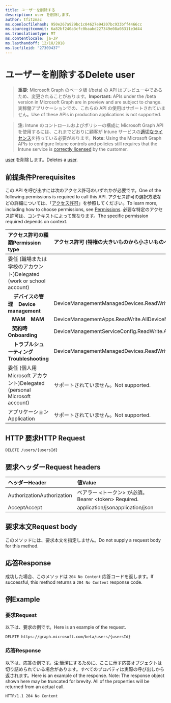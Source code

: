 ```yaml
---
title: ユーザーを削除する
description: user を削除します。
author: tfitzmac
ms.openlocfilehash: 950e267a929bc1c04627e94207bc933bff4466cc
ms.sourcegitcommit: 6a82bf240a3cfc0baabd227349e08a08311e3d44
ms.translationtype: MT
ms.contentlocale: ja-JP
ms.lasthandoff: 12/18/2018
ms.locfileid: "27309437"
---
```

# <a name="delete-user"></a><span data-ttu-id="475cb-103">ユーザーを削除する</span><span class="sxs-lookup"><span data-stu-id="475cb-103">Delete user</span></span>

> <span data-ttu-id="475cb-104">**重要:** Microsoft Graph のベータ版 (/beta) の API はプレビュー中であるため、変更されることがあります。</span><span class="sxs-lookup"><span data-stu-id="475cb-104">**Important:** APIs under the /beta version in Microsoft Graph are in preview and are subject to change.</span></span> <span data-ttu-id="475cb-105">実稼働アプリケーションでの、これらの API の使用はサポートされていません。</span><span class="sxs-lookup"><span data-stu-id="475cb-105">Use of these APIs in production applications is not supported.</span></span>

> <span data-ttu-id="475cb-106">**注:** Intune のコントロールおよびポリシーの構成に Microsoft Graph API を使用するには、これまでどおりに顧客が Intune サービスの[適切なライセンス](https://go.microsoft.com/fwlink/?linkid=839381)を持っている必要があります。</span><span class="sxs-lookup"><span data-stu-id="475cb-106">**Note:** Using the Microsoft Graph APIs to configure Intune controls and policies still requires that the Intune service is [correctly licensed](https://go.microsoft.com/fwlink/?linkid=839381) by the customer.</span></span>

<span data-ttu-id="475cb-107">[user](../resources/intune-shared-user.md) を削除します。</span><span class="sxs-lookup"><span data-stu-id="475cb-107">Deletes a [user](../resources/intune-shared-user.md).</span></span>
## <a name="prerequisites"></a><span data-ttu-id="475cb-108">前提条件</span><span class="sxs-lookup"><span data-stu-id="475cb-108">Prerequisites</span></span>
<span data-ttu-id="475cb-109">この API を呼び出すには次のアクセス許可のいずれかが必要です。</span><span class="sxs-lookup"><span data-stu-id="475cb-109">One of the following permissions is required to call this API.</span></span> <span data-ttu-id="475cb-110">アクセス許可の選択方法などの詳細については、「[アクセス許可](/graph/permissions-reference)」を参照してください。</span><span class="sxs-lookup"><span data-stu-id="475cb-110">To learn more, including how to choose permissions, see [Permissions](/graph/permissions-reference).</span></span>  <span data-ttu-id="475cb-111">必要な特定のアクセス許可は、コンテキストによって異なります。</span><span class="sxs-lookup"><span data-stu-id="475cb-111">The specific permission required depends on context.</span></span>

|<span data-ttu-id="475cb-112">アクセス許可の種類</span><span class="sxs-lookup"><span data-stu-id="475cb-112">Permission type</span></span>|<span data-ttu-id="475cb-113">アクセス許可 (特権の大きいものから小さいものへ)</span><span class="sxs-lookup"><span data-stu-id="475cb-113">Permissions (from most to least privileged)</span></span>|
|:---|:---|
|<span data-ttu-id="475cb-114">委任 (職場または学校のアカウント)</span><span class="sxs-lookup"><span data-stu-id="475cb-114">Delegated (work or school account)</span></span>||
| <span data-ttu-id="475cb-115">&nbsp; &nbsp; **デバイスの管理**</span><span class="sxs-lookup"><span data-stu-id="475cb-115">&nbsp; &nbsp; **Device management**</span></span> | <span data-ttu-id="475cb-116">DeviceManagementManagedDevices.ReadWrite.All</span><span class="sxs-lookup"><span data-stu-id="475cb-116">DeviceManagementManagedDevices.ReadWrite.All</span></span>|
| <span data-ttu-id="475cb-117">&nbsp;&nbsp; **MAM**</span><span class="sxs-lookup"><span data-stu-id="475cb-117">&nbsp; &nbsp; **MAM**</span></span> | <span data-ttu-id="475cb-118">DeviceManagementApps.ReadWrite.All</span><span class="sxs-lookup"><span data-stu-id="475cb-118">DeviceManagementApps.ReadWrite.All</span></span>|
| <span data-ttu-id="475cb-119">&nbsp;&nbsp; **契約時**</span><span class="sxs-lookup"><span data-stu-id="475cb-119">&nbsp; &nbsp; **Onboarding**</span></span> | <span data-ttu-id="475cb-120">DeviceManagementServiceConfig.ReadWrite.All</span><span class="sxs-lookup"><span data-stu-id="475cb-120">DeviceManagementServiceConfig.ReadWrite.All</span></span>|
| <span data-ttu-id="475cb-121">&nbsp; &nbsp; **トラブルシューティング**</span><span class="sxs-lookup"><span data-stu-id="475cb-121">&nbsp; &nbsp; **Troubleshooting**</span></span> | <span data-ttu-id="475cb-122">DeviceManagementManagedDevices.ReadWrite.All</span><span class="sxs-lookup"><span data-stu-id="475cb-122">DeviceManagementManagedDevices.ReadWrite.All</span></span>|
|<span data-ttu-id="475cb-123">委任 (個人用 Microsoft アカウント)</span><span class="sxs-lookup"><span data-stu-id="475cb-123">Delegated (personal Microsoft account)</span></span>|<span data-ttu-id="475cb-124">サポートされていません。</span><span class="sxs-lookup"><span data-stu-id="475cb-124">Not supported.</span></span>|
|<span data-ttu-id="475cb-125">アプリケーション</span><span class="sxs-lookup"><span data-stu-id="475cb-125">Application</span></span>|<span data-ttu-id="475cb-126">サポートされていません。</span><span class="sxs-lookup"><span data-stu-id="475cb-126">Not supported.</span></span>|

## <a name="http-request"></a><span data-ttu-id="475cb-127">HTTP 要求</span><span class="sxs-lookup"><span data-stu-id="475cb-127">HTTP Request</span></span>

<!-- {
  "blockType": "ignored"
}
-->
``` http
DELETE /users/{usersId}
```

## <a name="request-headers"></a><span data-ttu-id="475cb-128">要求ヘッダー</span><span class="sxs-lookup"><span data-stu-id="475cb-128">Request headers</span></span>

|<span data-ttu-id="475cb-129">ヘッダー</span><span class="sxs-lookup"><span data-stu-id="475cb-129">Header</span></span>|<span data-ttu-id="475cb-130">値</span><span class="sxs-lookup"><span data-stu-id="475cb-130">Value</span></span>|
|:---|:---|
|<span data-ttu-id="475cb-131">Authorization</span><span class="sxs-lookup"><span data-stu-id="475cb-131">Authorization</span></span>|<span data-ttu-id="475cb-132">ベアラー &lt;トークン&gt; が必須。</span><span class="sxs-lookup"><span data-stu-id="475cb-132">Bearer &lt;token&gt; Required.</span></span>|
|<span data-ttu-id="475cb-133">Accept</span><span class="sxs-lookup"><span data-stu-id="475cb-133">Accept</span></span>|<span data-ttu-id="475cb-134">application/json</span><span class="sxs-lookup"><span data-stu-id="475cb-134">application/json</span></span>|

## <a name="request-body"></a><span data-ttu-id="475cb-135">要求本文</span><span class="sxs-lookup"><span data-stu-id="475cb-135">Request body</span></span>

<span data-ttu-id="475cb-136">このメソッドには、要求本文を指定しません。</span><span class="sxs-lookup"><span data-stu-id="475cb-136">Do not supply a request body for this method.</span></span>

## <a name="response"></a><span data-ttu-id="475cb-137">応答</span><span class="sxs-lookup"><span data-stu-id="475cb-137">Response</span></span>

<span data-ttu-id="475cb-138">成功した場合、このメソッドは `204 No Content` 応答コードを返します。</span><span class="sxs-lookup"><span data-stu-id="475cb-138">If successful, this method returns a `204 No Content` response code.</span></span>

## <a name="example"></a><span data-ttu-id="475cb-139">例</span><span class="sxs-lookup"><span data-stu-id="475cb-139">Example</span></span>

### <a name="request"></a><span data-ttu-id="475cb-140">要求</span><span class="sxs-lookup"><span data-stu-id="475cb-140">Request</span></span>

<span data-ttu-id="475cb-141">以下は、要求の例です。</span><span class="sxs-lookup"><span data-stu-id="475cb-141">Here is an example of the request.</span></span>

``` http
DELETE https://graph.microsoft.com/beta/users/{usersId}
```

### <a name="response"></a><span data-ttu-id="475cb-142">応答</span><span class="sxs-lookup"><span data-stu-id="475cb-142">Response</span></span>

<span data-ttu-id="475cb-p103">以下は、応答の例です。注:簡潔にするために、ここに示す応答オブジェクトは切り詰められている場合があります。すべてのプロパティは実際の呼び出しから返されます。</span><span class="sxs-lookup"><span data-stu-id="475cb-p103">Here is an example of the response. Note: The response object shown here may be truncated for brevity. All of the properties will be returned from an actual call.</span></span>

``` http
HTTP/1.1 204 No Content
```



